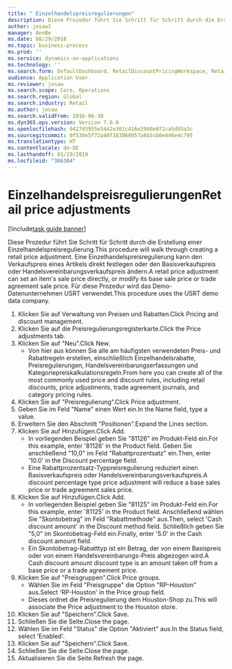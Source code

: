 ```yaml
---
title: " Einzelhandelspreisregulierungen"
description: Diese Prozedur führt Sie Schritt für Schritt durch die Erstellung einer Einzelhandelspreisregulierung.
author: josaw1
manager: AnnBe
ms.date: 08/29/2018
ms.topic: business-process
ms.prod: ''
ms.service: dynamics-ax-applications
ms.technology: ''
ms.search.form: DefaultDashboard, RetailDiscountPricingWorkspace, RetailPeriodicDiscount, RetailDiscountPriceGroup
audience: Application User
ms.reviewer: josaw
ms.search.scope: Core, Operations
ms.search.region: Global
ms.search.industry: Retail
ms.author: josaw
ms.search.validFrom: 2016-06-30
ms.dyn365.ops.version: Version 7.0.0
ms.openlocfilehash: 9427d3955e5442e301c416e2960e071ca5d85a3c
ms.sourcegitcommit: 0f530e5f72a40f383868957a6b5cb0e446e4c795
ms.translationtype: HT
ms.contentlocale: de-DE
ms.lasthandoff: 01/29/2019
ms.locfileid: "366304"
---
```

# <a name="retail-price-adjustments"></a><span data-ttu-id="d6fb0-103"> Einzelhandelspreisregulierungen</span><span class="sxs-lookup"><span data-stu-id="d6fb0-103">Retail price adjustments</span></span>

[!include[task guide banner](../includes/task-guide-banner.md)]

<span data-ttu-id="d6fb0-104">Diese Prozedur führt Sie Schritt für Schritt durch die Erstellung einer Einzelhandelspreisregulierung.</span><span class="sxs-lookup"><span data-stu-id="d6fb0-104">This procedure will walk through creating a retail price adjustment.</span></span> <span data-ttu-id="d6fb0-105">Eine Einzelhandelspreisregulierung kann den Verkaufspreis eines Artikels direkt festlegen oder den Basisverkaufspreis oder Handelsvereinbarungsverkaufspreis ändern.</span><span class="sxs-lookup"><span data-stu-id="d6fb0-105">A retail price adjustment can set an item's sale price directly, or modify its base sale price or trade agreement sale price.</span></span> <span data-ttu-id="d6fb0-106">Für diese Prozedur wird das Demo-Datenunternehmen USRT verwendet.</span><span class="sxs-lookup"><span data-stu-id="d6fb0-106">This procedure uses the USRT demo data company.</span></span>

1. <span data-ttu-id="d6fb0-107">Klicken Sie auf Verwaltung von Preisen und Rabatten.</span><span class="sxs-lookup"><span data-stu-id="d6fb0-107">Click Pricing and discount management.</span></span>
2. <span data-ttu-id="d6fb0-108">Klicken Sie auf die Preisregulierungsregisterkarte.</span><span class="sxs-lookup"><span data-stu-id="d6fb0-108">Click the Price adjustments tab.</span></span>
3. <span data-ttu-id="d6fb0-109">Klicken Sie auf "Neu".</span><span class="sxs-lookup"><span data-stu-id="d6fb0-109">Click New.</span></span>
    * <span data-ttu-id="d6fb0-110">Von hier aus können Sie alle am häufigsten verwendeten Preis- und Rabattregeln erstellen, einschließlich Einzelhandelsrabatte, Preisregulierungen, Handelsvereinbarungserfassungen und Kategoriepreiskalkulationsregeln.</span><span class="sxs-lookup"><span data-stu-id="d6fb0-110">From here you can create all of the most commonly used price and discount rules, including retail discounts, price adjustments, trade agreement journals, and category pricing rules.</span></span>  
4. <span data-ttu-id="d6fb0-111">Klicken Sie auf "Preisregulierung".</span><span class="sxs-lookup"><span data-stu-id="d6fb0-111">Click Price adjustment.</span></span>
5. <span data-ttu-id="d6fb0-112">Geben Sie im Feld "Name" einen Wert ein.</span><span class="sxs-lookup"><span data-stu-id="d6fb0-112">In the Name field, type a value.</span></span>
6. <span data-ttu-id="d6fb0-113">Erweitern Sie den Abschnitt "Positionen".</span><span class="sxs-lookup"><span data-stu-id="d6fb0-113">Expand the Lines section.</span></span>
7. <span data-ttu-id="d6fb0-114">Klicken Sie auf Hinzufügen.</span><span class="sxs-lookup"><span data-stu-id="d6fb0-114">Click Add.</span></span>
    * <span data-ttu-id="d6fb0-115">In vorliegenden Beispiel geben Sie "81126" im Produkt-Feld ein.</span><span class="sxs-lookup"><span data-stu-id="d6fb0-115">For this example, enter '81126' in the Product field.</span></span>    <span data-ttu-id="d6fb0-116">Geben Sie anschließend "10,0" im Feld "Rabattprozentsatz" ein.</span><span class="sxs-lookup"><span data-stu-id="d6fb0-116">Then, enter '10.0' in the Discount percentage field.</span></span>  
    * <span data-ttu-id="d6fb0-117">Eine Rabattprozentsatz-Typpreisregulierung reduziert einen Basisverkaufspreis oder Handelsvereinbarungsverkaufspreis.</span><span class="sxs-lookup"><span data-stu-id="d6fb0-117">A discount percentage type price adjustment will reduce a base sales price or trade agreement sales price.</span></span>  
8. <span data-ttu-id="d6fb0-118">Klicken Sie auf Hinzufügen.</span><span class="sxs-lookup"><span data-stu-id="d6fb0-118">Click Add.</span></span>
    * <span data-ttu-id="d6fb0-119">In vorliegenden Beispiel geben Sie "81125" im Produkt-Feld ein.</span><span class="sxs-lookup"><span data-stu-id="d6fb0-119">For this example, enter '81125' in the Product field.</span></span>    <span data-ttu-id="d6fb0-120">Anschließend wählen Sie "Skontobetrag" im Feld "Rabattmethode" aus.</span><span class="sxs-lookup"><span data-stu-id="d6fb0-120">Then, select 'Cash discount amount' in the Discount method field.</span></span>    <span data-ttu-id="d6fb0-121">Schließlich geben Sie "5,0" im Skontobetrag-Feld ein.</span><span class="sxs-lookup"><span data-stu-id="d6fb0-121">Finally, enter '5.0' in the Cash discount amount field.</span></span>  
    * <span data-ttu-id="d6fb0-122">Ein Skontobetrag-Rabatttyp ist ein Betrag, der von einem Basispreis oder von einem Handelsvereinbarungs-Preis abgezogen wird.</span><span class="sxs-lookup"><span data-stu-id="d6fb0-122">A Cash discount amount discount type is an amount taken off from a base price or a trade agreement price.</span></span>  
9. <span data-ttu-id="d6fb0-123">Klicken Sie auf "Preisgruppen".</span><span class="sxs-lookup"><span data-stu-id="d6fb0-123">Click Price groups.</span></span>
    * <span data-ttu-id="d6fb0-124">Wählen Sie im Feld "Preisgruppe" die Option "RP-Houston" aus.</span><span class="sxs-lookup"><span data-stu-id="d6fb0-124">Select 'RP-Houston' in the Price group field.</span></span>  
    * <span data-ttu-id="d6fb0-125">Dieses ordnet die Preisregulierung dem Houston-Shop zu.</span><span class="sxs-lookup"><span data-stu-id="d6fb0-125">This will associate the Price adjustment to the Houston store.</span></span>  
10. <span data-ttu-id="d6fb0-126">Klicken Sie auf "Speichern".</span><span class="sxs-lookup"><span data-stu-id="d6fb0-126">Click Save.</span></span>
11. <span data-ttu-id="d6fb0-127">Schließen Sie die Seite.</span><span class="sxs-lookup"><span data-stu-id="d6fb0-127">Close the page.</span></span>
12. <span data-ttu-id="d6fb0-128">Wählen Sie im Feld "Status" die Option "Aktiviert" aus.</span><span class="sxs-lookup"><span data-stu-id="d6fb0-128">In the Status field, select 'Enabled'.</span></span>
13. <span data-ttu-id="d6fb0-129">Klicken Sie auf "Speichern".</span><span class="sxs-lookup"><span data-stu-id="d6fb0-129">Click Save.</span></span>
14. <span data-ttu-id="d6fb0-130">Schließen Sie die Seite.</span><span class="sxs-lookup"><span data-stu-id="d6fb0-130">Close the page.</span></span>
15. <span data-ttu-id="d6fb0-131">Aktualisieren Sie die Seite.</span><span class="sxs-lookup"><span data-stu-id="d6fb0-131">Refresh the page.</span></span>

